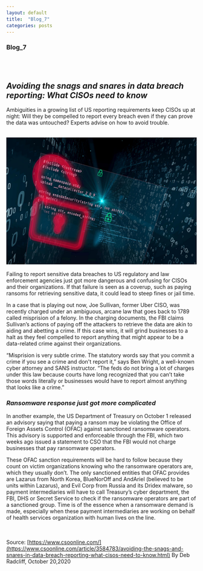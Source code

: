 ```yaml
---
layout: default
title:  "Blog_7"
categories: posts
---
```


### Blog_7
<br><br>

## *Avoiding the snags and snares in data breach reporting: What CISOs need to know*<br>

Ambiguities in a growing list of US reporting requirements keep CISOs up at night: Will they be compelled to report every breach even if they can prove the data was untouched? Experts advise on how to avoid trouble.<br><br>

![image](https://raw.githubusercontent.com/sevakZ/sevakZ.github.io/master/docs/_image/blog7.jpg)

Failing to report sensitive data breaches to US regulatory and law enforcement agencies just got more dangerous and confusing for CISOs and their organizations. If that failure is seen as a coverup, such as paying ransoms for retrieving sensitive data, it could lead to steep fines or jail time.

In a case that is playing out now, Joe Sullivan, former Uber CISO, was recently charged under an ambiguous, arcane law that goes back to 1789 called misprision of a felony. In the charging documents, the FBI claims Sullivan’s actions of paying off the attackers to retrieve the data are akin to aiding and abetting a crime. If this case wins, it will grind businesses to a halt as they feel compelled to report anything that might appear to be a data-related crime against their organizations.

“Misprision is very subtle crime. The statutory words say that you commit a crime if you see a crime and don't report it,” says Ben Wright, a well-known cyber attorney and SANS instructor. “The feds do not bring a lot of charges under this law because courts have long recognized that you can’t take those words literally or businesses would have to report almost anything that looks like a crime.”

### *Ransomware response just got more complicated*
In another example, the US Department of Treasury on October 1 released an advisory saying that paying a ransom may be violating the Office of Foreign Assets Control (OFAC) against sanctioned ransomware operators. This advisory is supported and enforceable through the FBI, which two weeks ago issued a statement to CSO that the FBI would not charge businesses that pay ransomware operators.

These OFAC sanction requirements will be hard to follow because they count on victim organizations knowing who the ransomware operators are, which they usually don’t. The only sanctioned entities that OFAC provides are Lazarus from North Korea, BlueNorOff and AndAriel (believed to be units within Lazarus), and Evil Corp from Russia and its Dridex malware, so payment intermediaries will have to call Treasury’s cyber department, the FBI, DHS or Secret Service to check if the ransomware operators are part of a sanctioned group. Time is of the essence when a ransomware demand is made, especially when these payment intermediaries are working on behalf of health services organization with human lives on the line.

<br><br> Source: [https://www.csoonline.com/](https://www.csoonline.com/article/3584783/avoiding-the-snags-and-snares-in-data-breach-reporting-what-cisos-need-to-know.html) By Deb Radcliff, October 20,2020

